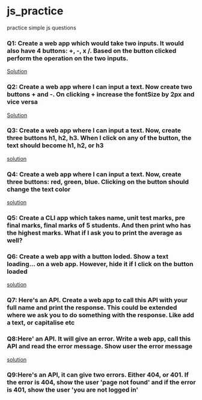 # js_practice
 practice simple js questions

### Q1: Create a web app which would take two inputs. It would also have 4 buttons: +, -, x /. Based on the button clicked perform the operation on the two inputs.
<a href="./01/vanillaJS">Solution</a>

### Q2: Create a web app where I can input a text. Now create two buttons + and -. On clicking + increase the fontSize by 2px and vice versa
<a href="./02.font_size_2px/VanillaJS/">Solution</a>

### Q3: Create a web app where I can input a text. Now, create three buttons h1, h2, h3. When I click on any of the button, the text should become h1, h2, or h3
<a href="./03. heading_changer/">solution</a>

### Q4: Create a web app where I can input a text. Now, create three buttons: red, green, blue. Clicking on the button should change the text color
<a href="./04. change_input_colour/vanillaJS/">solution</a>

### Q5: Create a CLI app which takes name, unit test marks, pre final marks, final marks of 5 students. And then print who has the highest marks. What if I ask you to print the average as well?

### Q6: Create a web app with a button loded. Show a text loading... on a web app. However, hide it if I click on the button loaded
<a href="./06. Loading_hide_show/VanillaJS/"> solution</a>

### Q7: Here's an API. Create a web app to call this API with your full name and print the response. This could be extended where we ask you to do something with the response. Like add a text, or capitalise etc

### Q8:Here' an API. It will give an error. Write a web app, call this API and read the error message. Show user the error message
<a href="./08. Api_error_msg/vanillaJS/">solution</a>

### Q9:Here's an API, it can give two errors. Either 404, or 401. If the error is 404, show the user 'page not found' and if the error is 401, show the user 'you are not logged in'
<a href="./09.error_404_401/VanillaJS/">